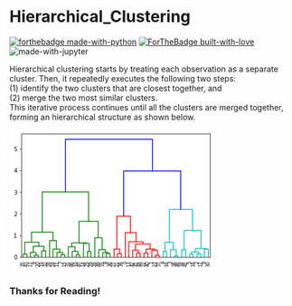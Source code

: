 # Hierarchical_Clustering

[![forthebadge made-with-python](http://ForTheBadge.com/images/badges/made-with-python.svg)](https://www.python.org/)
[![ForTheBadge built-with-love](http://ForTheBadge.com/images/badges/built-with-love.svg)](http://kambojtarun.pythonanywhere.com/)<br>
![made-with-jupyter](https://img.shields.io/badge/jupyter-6.0-ff7a05?style=for-the-badge&logo=Jupyter)

Hierarchical clustering starts by treating each observation as a separate cluster. Then, it repeatedly executes the following two steps: <br>
  (1) identify the two clusters that are closest together, and <br>
  (2) merge the two most similar clusters. <br>
This iterative process continues until all the clusters are merged together, forming an hierarchical structure as shown below.

![Image not found](Readme_Image_hc1.png)

### Thanks for Reading!
